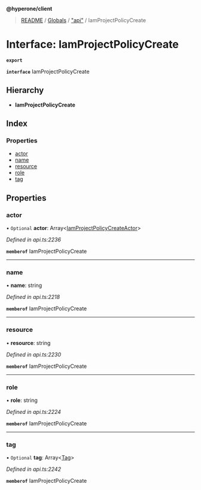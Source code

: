 **@hyperone/client**

> [README](../README.md) / [Globals](../globals.md) / ["api"](../modules/_api_.md) / IamProjectPolicyCreate

# Interface: IamProjectPolicyCreate

**`export`** 

**`interface`** IamProjectPolicyCreate

## Hierarchy

* **IamProjectPolicyCreate**

## Index

### Properties

* [actor](_api_.iamprojectpolicycreate.md#actor)
* [name](_api_.iamprojectpolicycreate.md#name)
* [resource](_api_.iamprojectpolicycreate.md#resource)
* [role](_api_.iamprojectpolicycreate.md#role)
* [tag](_api_.iamprojectpolicycreate.md#tag)

## Properties

### actor

• `Optional` **actor**: Array\<[IamProjectPolicyCreateActor](_api_.iamprojectpolicycreateactor.md)>

*Defined in api.ts:2236*

**`memberof`** IamProjectPolicyCreate

___

### name

•  **name**: string

*Defined in api.ts:2218*

**`memberof`** IamProjectPolicyCreate

___

### resource

•  **resource**: string

*Defined in api.ts:2230*

**`memberof`** IamProjectPolicyCreate

___

### role

•  **role**: string

*Defined in api.ts:2224*

**`memberof`** IamProjectPolicyCreate

___

### tag

• `Optional` **tag**: Array\<[Tag](_api_.tag.md)>

*Defined in api.ts:2242*

**`memberof`** IamProjectPolicyCreate
